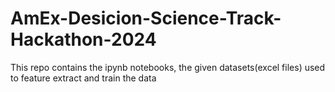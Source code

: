 # AmEx-Desicion-Science-Track-Hackathon-2024
This repo contains the ipynb notebooks, the given datasets(excel files) used to feature extract and train the data
